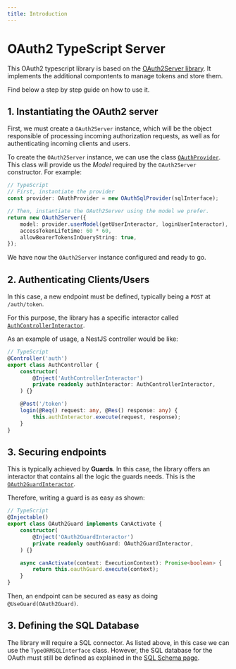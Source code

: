 ```yaml
---
title: Introduction
---
```


# OAuth2 TypeScript Server

This OAuth2 typescript library is based on the [OAuth2Server library](https://oauth2-server.readthedocs.io). It implements the additional compontents to manage tokens and store them.

Find below a step by step guide on how to use it.

## 1. Instantiating the OAuth2 server

First, we must create a `OAuth2Server` instance, which will be the object responsible of processing incoming authorization requests, as well as for authenticating incoming clients and users.

To create the `OAuth2Server` instance, we can use the class [`OAuthProvider`](pages/mj-library/oauth2server/OAuthProvider.md). This class will provide us the *Model* required by the `OAuth2Server` constructor. For example:

```typescript
// TypeScript
// First, instantiate the provider
const provider: OAuthProvider = new OAuthSqlProvider(sqlInterface);

// Then, instantiate the OAuth2Server using the model we prefer.
return new OAuth2Server({
    model: provider.userModel(getUserInteractor, loginUserInteractor),
    accessTokenLifetime: 60 * 60,
    allowBearerTokensInQueryString: true,
});
```

We have now the `OAuth2Server` instance configured and ready to go.

## 2. Authenticating Clients/Users

In this case, a new endpoint must be defined, typically being a `POST` at `/auth/token`.

For this purpose, the library has a specific interactor called [`AuthControllerInteractor`](pages/mj-library/oauth2server/Interactors/AuthControllerInteractor.md).

As an example of usage, a NestJS controller would be like:

```typescript
// TypeScript
@Controller('auth')
export class AuthController {
    constructor(
        @Inject('AuthControllerInteractor')
        private readonly authInteractor: AuthControllerInteractor,
    ) {}

    @Post('/token')
    login(@Req() request: any, @Res() response: any) {
        this.authInteractor.execute(request, response);
    }
}
```

## 3. Securing endpoints

This is typically achieved by **Guards**. In this case, the library offers an interactor that contains all the logic the guards needs. This is the [`OAuth2GuardInteractor`](pages/mj-library/oauth2server/Interactors/OAuth2GuardInteractor.md).

Therefore, writing a guard is as easy as shown:

```typescript
// TypeScript
@Injectable()
export class OAuth2Guard implements CanActivate {
    constructor(
        @Inject('OAuth2GuardInteractor')
        private readonly oauthGuard: OAuth2GuardInteractor,
    ) {}

    async canActivate(context: ExecutionContext): Promise<boolean> {
        return this.oauthGuard.execute(context);
    }
}
```

Then, an endpoint can be secured as easy as doing `@UseGuard(OAuth2Guard)`.

## 3. Defining the SQL Database

The library will require a SQL connector. As listed above, in this case we can use the `TypeORMSQLInterface` class. However, the SQL database for the OAuth must still be defined as explained in the [SQL Schema page](SQLSchema.md).

